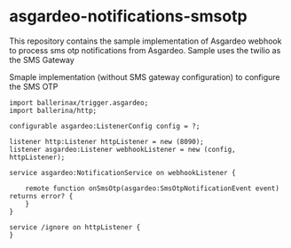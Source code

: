 # asgardeo-notifications-smsotp

This repository contains the sample implementation of Asgardeo webhook to process sms otp notifications from Asgardeo. Sample uses the twilio as the SMS Gateway

Smaple implementation (without SMS gateway configuration) to configure the SMS OTP

```
import ballerinax/trigger.asgardeo;
import ballerina/http;

configurable asgardeo:ListenerConfig config = ?;

listener http:Listener httpListener = new (8090);
listener asgardeo:Listener webhookListener = new (config, httpListener);

service asgardeo:NotificationService on webhookListener {

    remote function onSmsOtp(asgardeo:SmsOtpNotificationEvent event) returns error? {
    }
}

service /ignore on httpListener {
}

```
